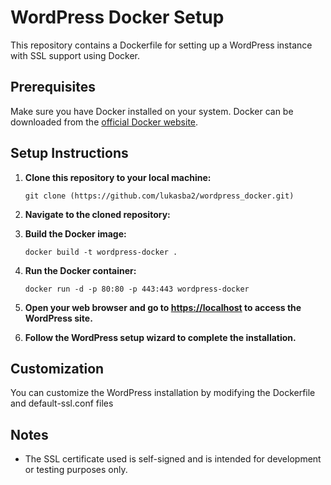 # WordPress Docker Setup

This repository contains a Dockerfile for setting up a WordPress instance with SSL support using Docker.

## Prerequisites

Make sure you have Docker installed on your system. Docker can be downloaded from the [official Docker website](https://www.docker.com/get-started).

## Setup Instructions

1. **Clone this repository to your local machine:**

    ```
    git clone (https://github.com/lukasba2/wordpress_docker.git)
    ```

2. **Navigate to the cloned repository:**

3. **Build the Docker image:**

    ```
    docker build -t wordpress-docker .
    ```

4. **Run the Docker container:**

    ```
    docker run -d -p 80:80 -p 443:443 wordpress-docker
    ```

5. **Open your web browser and go to [https://localhost](https://localhost) to access the WordPress site.**

6. **Follow the WordPress setup wizard to complete the installation.**

## Customization

You can customize the WordPress installation by modifying the Dockerfile and default-ssl.conf files

## Notes

- The SSL certificate used is self-signed and is intended for development or testing purposes only.

